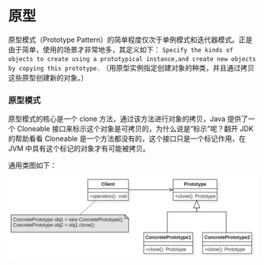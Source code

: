 # 原型

原型模式（Prototype Pattern）的简单程度仅次于单例模式和迭代器模式。正是由于简单，使用的场景才非常地多，其定义如下：
`Specify the kinds of objects to create using a prototypical instance,and create new objects by copying this prototype.`
（用原型实例指定创建对象的种类，并且通过拷贝这些原型创建新的对象。）

### 原型模式

原型模式的核心是一个 clone 方法，通过该方法进行对象的拷贝，Java 提供了一个 Cloneable 接口来标示这个对象是可拷贝的，为什么说是“标示”呢？翻开 JDK 的帮助看看 Cloneable 是一个方法都没有的，这个接口只是一个标记作用，在 JVM 中具有这个标记的对象才有可能被拷贝。

通用类图如下：

<div align="left">
    <img src="https://github.com/lazecoding/Note/blob/main/images/pattern/原型模式通用类图.png" width="600px">
</div>